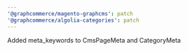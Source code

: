 ```yaml
---
'@graphcommerce/magento-graphcms': patch
'@graphcommerce/algolia-categories': patch
---
```


Added meta_keywords to CmsPageMeta and CategoryMeta
